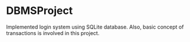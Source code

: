 # DBMSProject
Implemented login system using SQLite database. Also, basic concept of transactions is involved in this project.
